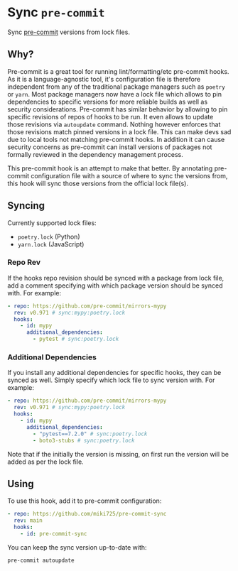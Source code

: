 # Sync `pre-commit`

Sync [pre-commit](https://pre-commit.com/) versions from lock files.

## Why?

Pre-commit is a great tool for running lint/formatting/etc pre-commit
hooks. As it is a language-agnostic tool, it's configuration file is
therefore independent from any of the traditional package managers such
as `poetry` or `yarn`. Most package managers now have a lock file which
allows to pin dependencies to specific versions for more reliable builds
as well as security considerations. Pre-commit has similar behavior
by allowing to pin specific revisions of repos of hooks to be run. It
even allows to update those revisions via `autoupdate` command. Nothing
however enforces that those revisions match pinned versions in a lock
file. This can make devs sad due to local tools not matching pre-commit
hooks. In addition it can cause security concerns as pre-commit can
install versions of packages not formally reviewed in the dependency
management process.

This pre-commit hook is an attempt to make that better. By annotating
pre-commit configuration file with a source of where to sync the
versions from, this hook will sync those versions from the official lock
file(s).

## Syncing

Currently supported lock files:

- `poetry.lock` (Python)
- `yarn.lock` (JavaScript)

### Repo Rev

If the hooks repo revision should be synced with a package from lock
file, add a comment specifying with which package version should be
synced with. For example:

```yaml
- repo: https://github.com/pre-commit/mirrors-mypy
  rev: v0.971 # sync:mypy:poetry.lock
  hooks:
    - id: mypy
      additional_dependencies:
        - pytest # sync:poetry.lock
```

### Additional Dependencies

If you install any additional dependencies for specific hooks,
they can be synced as well. Simply specify which lock file to sync version with.
For example:

```yaml
- repo: https://github.com/pre-commit/mirrors-mypy
  rev: v0.971 # sync:mypy:poetry.lock
  hooks:
    - id: mypy
      additional_dependencies:
        - "pytest==7.2.0" # sync:poetry.lock
        - boto3-stubs # sync:poetry.lock
```

Note that if the initially the version is missing, on first run the version
will be added as per the lock file.

## Using

To use this hook, add it to pre-commit configuration:

```yaml
- repo: https://github.com/miki725/pre-commit-sync
  rev: main
  hooks:
    - id: pre-commit-sync
```

You can keep the sync version up-to-date with:

```sh
pre-commit autoupdate
```
